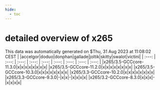 ```yaml
---
hide:
  - toc
---
```


detailed overview of x265
=========================


This data was automatically generated on $Thu, 31 Aug 2023 at 11:08:02 CEST
| |accelgor|doduo|donphan|gallade|joltik|skitty|swalot|victini|
| :---: | :---: | :---: | :---: | :---: | :---: | :---: | :---: | :---: |
|x265/3.5-GCCcore-11.3.0|x|x|x|x|x|x|x|x|
|x265/3.5-GCCcore-11.2.0|x|x|x|x|x|x|x|x|
|x265/3.5-GCCcore-10.3.0|x|x|x|x|x|x|x|x|
|x265/3.3-GCCcore-10.2.0|x|x|x|x|x|x|x|x|
|x265/3.3-GCCcore-9.3.0|-|x|x|-|x|x|x|x|
|x265/3.2-GCCcore-8.3.0|x|x|x|-|x|x|x|x|
